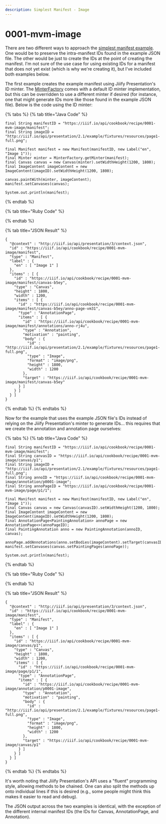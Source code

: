 ```yaml
---
description: Simplest Manifest - Image
---
```


# 0001-mvm-image

There are two different ways to approach the [simplest manifest example](https://iiif.io/api/cookbook/recipe/0001-mvm-image/). One would be to preserve the intra-manifest IDs found in the example JSON file. The other would be just to create the IDs at the point of creating the manifest. I'm not sure of the use case for using existing IDs for a manifest that does not yet exist \(which is why we're creating it\), but I've included both examples below.

The first example creates the example manifest using Jiiify Presentation's ID minter. The [MinterFactory](https://javadoc.io/doc/info.freelibrary/jiiify-presentation-v3/latest/info/freelibrary/iiif/presentation/v3/ids/MinterFactory.html) comes with a default ID minter implementation, but this can be overridden to use a different minter if desired \(for instance, one that might generate IDs more like those found in the example JSON file\). Below is the code using the ID minter:

{% tabs %}
{% tab title="Java Code" %}
```text
final String manifestID = "https://iiif.io/api/cookbook/recipe/0001-mvm-image/manifest";
final String imageID = "http://iiif.io/api/presentation/2.1/example/fixtures/resources/page1-full.png";

final Manifest manifest = new Manifest(manifestID, new Label("en", "Image 1"));
final Minter minter = MinterFactory.getMinter(manifest);
final Canvas canvas = new Canvas(minter).setWidthHeight(1200, 1800);
final ImageContent imageContent = new ImageContent(imageID).setWidthHeight(1200, 1800);

canvas.paintWith(minter, imageContent);
manifest.setCanvases(canvas);

System.out.println(manifest);
```
{% endtab %}

{% tab title="Ruby Code" %}

{% endtab %}

{% tab title="JSON Result" %}
```text
{
  "@context" : "http://iiif.io/api/presentation/3/context.json",
  "id" : "https://iiif.io/api/cookbook/recipe/0001-mvm-image/manifest",
  "type" : "Manifest",
  "label" : {
    "en" : [ "Image 1" ]
  },
  "items" : [ {
    "id" : "https://iiif.io/api/cookbook/recipe/0001-mvm-image/manifest/canvas-b5ey",
    "type" : "Canvas",
    "height" : 1800,
    "width" : 1200,
    "items" : [ {
      "id" : "https://iiif.io/api/cookbook/recipe/0001-mvm-image/manifest/canvas-b5ey/anno-page-vm31",
      "type" : "AnnotationPage",
      "items" : [ {
        "id" : "https://iiif.io/api/cookbook/recipe/0001-mvm-image/manifest/annotations/anno-rj4u",
        "type" : "Annotation",
        "motivation" : "painting",
        "body" : {
          "id" : "http://iiif.io/api/presentation/2.1/example/fixtures/resources/page1-full.png",
          "type" : "Image",
          "format" : "image/png",
          "height" : 1800,
          "width" : 1200
        },
        "target" : "https://iiif.io/api/cookbook/recipe/0001-mvm-image/manifest/canvas-b5ey"
      } ]
    } ]
  } ]
}
```
{% endtab %}
{% endtabs %}

Now for the example that uses the example JSON file's IDs instead of relying on the Jiiify Presentation's minter to generate IDs... this requires that we create the annotation and annotation page ourselves:

{% tabs %}
{% tab title="Java Code" %}
```text
final String manifestID = "https://iiif.io/api/cookbook/recipe/0001-mvm-image/manifest";
final String canvasID = "https://iiif.io/api/cookbook/recipe/0001-mvm-image/canvas/p1";
final String imageID = "http://iiif.io/api/presentation/2.1/example/fixtures/resources/page1-full.png";
final String annoID = "https://iiif.io/api/cookbook/recipe/0001-mvm-image/annotation/p0001-image";
final String annoPageID = "https://iiif.io/api/cookbook/recipe/0001-mvm-image/page/p1/1";

final Manifest manifest = new Manifest(manifestID, new Label("en", "Image 1"));
final Canvas canvas = new Canvas(canvasID).setWidthHeight(1200, 1800);
final ImageContent imageContent = new ImageContent(imageID).setWidthHeight(1200, 1800);
final AnnotationPage<PaintingAnnotation> annoPage = new AnnotationPage<>(annoPageID);
final PaintingAnnotation anno = new PaintingAnnotation(annoID, canvas);

annoPage.addAnnotations(anno.setBodies(imageContent).setTarget(canvasID));
manifest.setCanvases(canvas.setPaintingPages(annoPage));

System.out.println(manifest);
```
{% endtab %}

{% tab title="Ruby Code" %}

{% endtab %}

{% tab title="JSON Result" %}
```text
{
  "@context" : "http://iiif.io/api/presentation/3/context.json",
  "id" : "https://iiif.io/api/cookbook/recipe/0001-mvm-image/manifest",
  "type" : "Manifest",
  "label" : {
    "en" : [ "Image 1" ]
  },
  "items" : [ {
    "id" : "https://iiif.io/api/cookbook/recipe/0001-mvm-image/canvas/p1",
    "type" : "Canvas",
    "height" : 1800,
    "width" : 1200,
    "items" : [ {
      "id" : "https://iiif.io/api/cookbook/recipe/0001-mvm-image/page/p1/1",
      "type" : "AnnotationPage",
      "items" : [ {
        "id" : "https://iiif.io/api/cookbook/recipe/0001-mvm-image/annotation/p0001-image",
        "type" : "Annotation",
        "motivation" : "painting",
        "body" : {
          "id" : "http://iiif.io/api/presentation/2.1/example/fixtures/resources/page1-full.png",
          "type" : "Image",
          "format" : "image/png",
          "height" : 1800,
          "width" : 1200
        },
        "target" : "https://iiif.io/api/cookbook/recipe/0001-mvm-image/canvas/p1"
      } ]
    } ]
  } ]
}

```
{% endtab %}
{% endtabs %}

It's worth noting that Jiiify Presentation's API uses a "fluent" programming style, allowing methods to be chained. One can also split the methods up onto individual lines if this is desired \(e.g., some people might think this makes it easier to read and debug\).

The JSON output across the two examples is identical, with the exception of the different internal manifest IDs \(the IDs for Canvas, AnnotationPage, and Annotation\).

